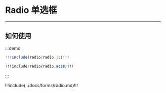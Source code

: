 # Radio 单选框

---

## 如何使用

:::demo

```jsx
!!!include(radio/radio.js)!!!
```
```scss
!!!include(radio/radio.scss)!!!
```
:::

!!!include(../docs/forms/radio.md)!!!
